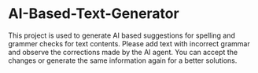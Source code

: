 # AI-Based-Text-Generator
This project is used to generate AI based suggestions for spelling and grammer checks for text contents. Please add text with incorrect grammar and observe the corrections made by the AI agent. You can accept the changes or generate the same information again for a better solutions.


